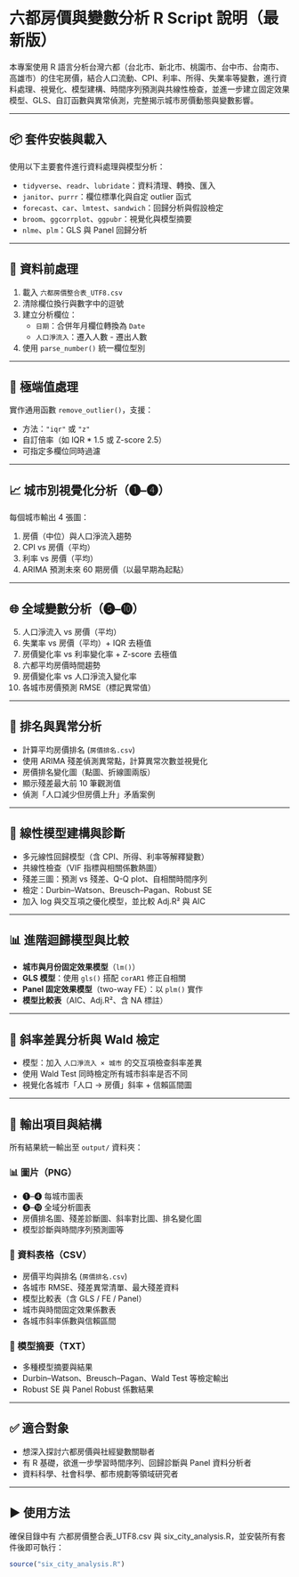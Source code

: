 # 六都房價與變數分析 R Script 說明（最新版）

本專案使用 R 語言分析台灣六都（台北市、新北市、桃園市、台中市、台南市、高雄市）的住宅房價，結合人口流動、CPI、利率、所得、失業率等變數，進行資料處理、視覺化、模型建構、時間序列預測與共線性檢查，並進一步建立固定效果模型、GLS、自訂函數與異常偵測，完整揭示城市房價動態與變數影響。

---

## 📦 套件安裝與載入

使用以下主要套件進行資料處理與模型分析：

- `tidyverse`、`readr`、`lubridate`：資料清理、轉換、匯入  
- `janitor`、`purrr`：欄位標準化與自定 outlier 函式  
- `forecast`、`car`、`lmtest`、`sandwich`：回歸分析與假設檢定  
- `broom`、`ggcorrplot`、`ggpubr`：視覺化與模型摘要  
- `nlme`、`plm`：GLS 與 Panel 回歸分析  

---

## 🧼 資料前處理

1. 載入 `六都房價整合表_UTF8.csv`  
2. 清除欄位換行與數字中的逗號  
3. 建立分析欄位：  
   - `日期`：合併年月欄位轉換為 `Date`  
   - `人口淨流入`：遷入人數 - 遷出人數  
4. 使用 `parse_number()` 統一欄位型別  

---

## 🧪 極端值處理

實作通用函數 `remove_outlier()`，支援：

- 方法：`"iqr"` 或 `"z"`  
- 自訂倍率（如 IQR * 1.5 或 Z-score 2.5）  
- 可指定多欄位同時過濾  

---

## 📈 城市別視覺化分析（❶–❹）

每個城市輸出 4 張圖：

1. 房價（中位）與人口淨流入趨勢  
2. CPI vs 房價（平均）  
3. 利率 vs 房價（平均）  
4. ARIMA 預測未來 60 期房價（以最早期為起點）  

---

## 🌐 全域變數分析（❺–❿）

5. 人口淨流入 vs 房價（平均）  
6. 失業率 vs 房價（平均）+ IQR 去極值  
7. 房價變化率 vs 利率變化率 + Z-score 去極值  
8. 六都平均房價時間趨勢  
9. 房價變化率 vs 人口淨流入變化率  
10. 各城市房價預測 RMSE（標記異常值）  

---

## 🥇 排名與異常分析

- 計算平均房價排名 (`房價排名.csv`)  
- 使用 ARIMA 殘差偵測異常點，計算異常次數並視覺化  
- 房價排名變化圖（點圖、折線圖兩版）  
- 顯示殘差最大前 10 筆觀測值  
- 偵測「人口減少但房價上升」矛盾案例  

---

## 🧮 線性模型建構與診斷

- 多元線性回歸模型（含 CPI、所得、利率等解釋變數）  
- 共線性檢查（VIF 指標與相關係數熱圖）  
- 殘差三圖：預測 vs 殘差、Q-Q plot、自相關時間序列  
- 檢定：Durbin–Watson、Breusch–Pagan、Robust SE  
- 加入 log 與交互項之優化模型，並比較 Adj.R² 與 AIC  

---

## 📊 進階迴歸模型與比較

- **城市與月份固定效果模型**（`lm()`）  
- **GLS 模型**：使用 `gls()` 搭配 `corAR1` 修正自相關  
- **Panel 固定效果模型**（two-way FE）：以 `plm()` 實作  
- **模型比較表**（AIC、Adj.R²、含 NA 標註）  

---

## 🧩 斜率差異分析與 Wald 檢定

- 模型：加入 `人口淨流入 × 城市` 的交互項檢查斜率差異  
- 使用 Wald Test 同時檢定所有城市斜率是否不同  
- 視覺化各城市「人口 → 房價」斜率 + 信賴區間圖  

---

## 📂 輸出項目與結構

所有結果統一輸出至 `output/` 資料夾：

### 📊 圖片（PNG）

- ❶–❹ 每城市圖表  
- ❺–❿ 全域分析圖表  
- 房價排名圖、殘差診斷圖、斜率對比圖、排名變化圖  
- 模型診斷與時間序列預測圖等  

### 📄 資料表格（CSV）

- 房價平均與排名 (`房價排名.csv`)  
- 各城市 RMSE、殘差異常清單、最大殘差資料  
- 模型比較表（含 GLS / FE / Panel）  
- 城市與時間固定效果係數表  
- 各城市斜率係數與信賴區間  

### 📜 模型摘要（TXT）

- 多種模型摘要與結果  
- Durbin–Watson、Breusch–Pagan、Wald Test 等檢定輸出  
- Robust SE 與 Panel Robust 係數結果  

---

## ✅ 適合對象

- 想深入探討六都房價與社經變數關聯者  
- 有 R 基礎，欲進一步學習時間序列、回歸診斷與 Panel 資料分析者  
- 資料科學、社會科學、都市規劃等領域研究者  

---

## ▶️ 使用方法

確保目錄中有 六都房價整合表_UTF8.csv 與 six_city_analysis.R，並安裝所有套件後即可執行：

```r
source("six_city_analysis.R")